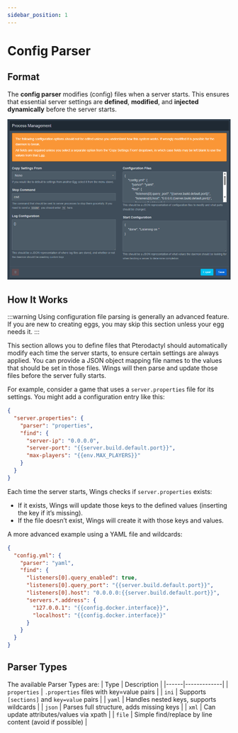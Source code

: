 ```yaml
---
sidebar_position: 1
---
```



# Config Parser
## Format
The **config parser** modifies (config) files when a server starts.
This ensures that essential server settings are **defined**, **modified**, and **injected dynamically** before the server starts.

![Configuration Parser](img/process-management.png)

## How It Works

:::warning
Using configuration file parsing is generally an advanced feature. If you are new to creating eggs, you may skip this section unless your egg needs it.
:::

This section allows you to define files that Pterodactyl should automatically modify each time the server starts, to ensure certain settings are always applied. You can provide a JSON object mapping file names to the values that should be set in those files. Wings will then parse and update those files before the server fully starts.

For example, consider a game that uses a `server.properties` file for its settings. You might add a configuration entry like this:

```json
{
  "server.properties": {
    "parser": "properties",
    "find": {
      "server-ip": "0.0.0.0",
      "server-port": "{{server.build.default.port}}",
      "max-players": "{{env.MAX_PLAYERS}}"
    }
  }
}
```

Each time the server starts, Wings checks if `server.properties` exists:
- If it exists, Wings will update those keys to the defined values (inserting the key if it’s missing).
- If the file doesn’t exist, Wings will create it with those keys and values.

A more advanced example using a YAML file and wildcards:

```json
{
  "config.yml": {
    "parser": "yaml",
    "find": {
      "listeners[0].query_enabled": true,
      "listeners[0].query_port": "{{server.build.default.port}}",
      "listeners[0].host": "0.0.0.0:{{server.build.default.port}}",
      "servers.*.address": {
        "127.0.0.1": "{{config.docker.interface}}",
        "localhost": "{{config.docker.interface}}"
      }
    }
  }
}
```

## Parser Types
The available Parser Types are:
| Type | Description |
|------|-------------|
| `properties` | `.properties` files with key=value pairs |
| `ini` | Supports `[sections]` and `key=value` pairs |
| `yaml` | Handles nested keys, supports wildcards |
| `json` | Parses full structure, adds missing keys |
| `xml` | Can update attributes/values via xpath |
| `file` | Simple find/replace by line content (avoid if possible) |
